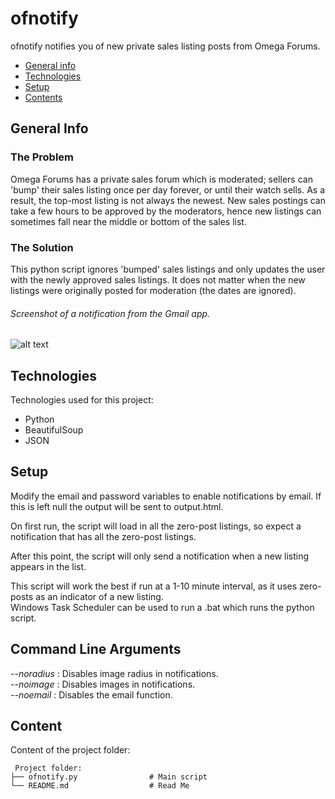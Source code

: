 # ofnotify
ofnotify notifies you of new private sales listing posts from Omega Forums. 

* [General info](#general-info)
* [Technologies](#technologies)
* [Setup](#setup)
* [Contents](#content)

## General Info
### The Problem
Omega Forums has a private sales forum which is moderated; sellers can 'bump' their sales listing once per day forever, 
or until their watch sells. As a result, the top-most listing is not always the newest. New sales postings can take a few hours to
be approved by the moderators, hence new listings can sometimes fall near the middle or bottom of the sales list. 

### The Solution
This python script ignores 'bumped' sales listings and only updates the user with the newly approved sales listings. It does not 
matter when the new listings were originally posted for moderation (the dates are ignored).

###### Screenshot of a notification from the Gmail app.
![alt text](https://i.imgur.com/ON67zc3.png)

## Technologies
Technologies used for this project:
* Python
* BeautifulSoup
* JSON

## Setup
Modify the email and password variables to enable notifications by email. If this is left null the output will be sent to output.html. 
  
On first run, the script will load in all the zero-post listings, so expect a notification that has all the zero-post listings.  
  
After this point, the script will only send a notification when a new listing appears in the list.  
  
This script will work the best if run at a 1-10 minute interval, as it uses zero-posts as an indicator of a new listing.      
Windows Task Scheduler can be used to run a .bat which runs the python script.

## Command Line Arguments

*--noradius* : Disables image radius in notifications.  
*--noimage* : Disables images in notifications.  
*--noemail* : Disables the email function.  

## Content
Content of the project folder:

```
 Project folder:
├── ofnotify.py                # Main script
└── README.md                  # Read Me
